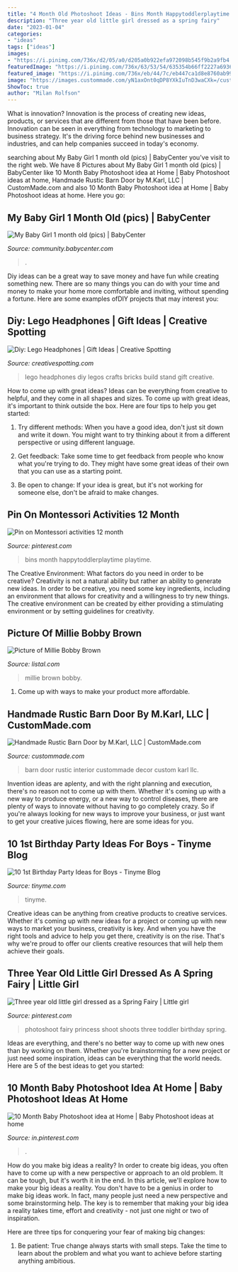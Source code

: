 ```yaml
---
title: "4 Month Old Photoshoot Ideas - Bins Month Happytoddlerplaytime Playtime"
description: "Three year old little girl dressed as a spring fairy"
date: "2023-01-04"
categories:
- "ideas"
tags: ["ideas"]
images:
- "https://i.pinimg.com/736x/d2/05/a0/d205a0b922efa972098b545f9b2a9fb4.jpg"
featuredImage: "https://i.pinimg.com/736x/63/53/54/635354b66ff2227a69364bd0e0e3fa17.jpg"
featured_image: "https://i.pinimg.com/736x/eb/44/7c/eb447ca1d8e8760ab993031b1b00a861.jpg"
image: "https://images.custommade.com/yN1axOnt0qDP8YXkIuTnD3waCXk=/custommade-photosets/147995/147995.966371.jpg"
ShowToc: true
author: "Milan Rolfson"
---
```



What is innovation?
Innovation is the process of creating new ideas, products, or services that are different from those that have been before. Innovation can be seen in everything from technology to marketing to business strategy. It's the driving force behind new businesses and industries, and can help companies succeed in today's economy.

	

		
searching about My Baby Girl 1 month old (pics) | BabyCenter you've visit to the right web. We have 8 Pictures about My Baby Girl 1 month old (pics) | BabyCenter like 10 Month Baby Photoshoot idea at Home | Baby Photoshoot ideas at home, Handmade Rustic Barn Door by M.Karl, LLC | CustomMade.com and also 10 Month Baby Photoshoot idea at Home | Baby Photoshoot ideas at home. Here you go:
		
    
## My Baby Girl 1 Month Old (pics) | BabyCenter

<img loading=lazy src="http://i1079.photobucket.com/albums/w513/crystalz1986/IMAG0020.jpg" onerror="this.onerror=null;this.src='https://tse2.mm.bing.net/th?id=OIP.7_-a_NrAl5uVdbDdES8XpgHaMY&amp;pid=15.1';" alt="My Baby Girl 1 month old (pics) | BabyCenter">

_Source: community.babycenter.com_

>. 

	

Diy ideas can be a great way to save money and have fun while creating something new. There are so many things you can do with your time and money to make your home more comfortable and inviting, without spending a fortune. Here are some examples ofDIY projects that may interest you: 

    
## Diy: Lego Headphones | Gift Ideas | Creative Spotting

<img loading=lazy src="https://www.creativespotting.com/wp-content/uploads/2013/06/FEWJI17GC4G0F3D.LARGE_-534x800.jpg" onerror="this.onerror=null;this.src='https://tse4.mm.bing.net/th?id=OIP.YJWPRIER-rZnktYJMXNvZwHaLG&amp;pid=15.1';" alt="Diy: Lego Headphones | Gift Ideas | Creative Spotting">

_Source: creativespotting.com_

>lego headphones diy legos crafts bricks build stand gift creative. 

	

How to come up with great ideas?
Ideas can be everything from creative to helpful, and they come in all shapes and sizes. To come up with great ideas, it's important to think outside the box. Here are four tips to help you get started:
1. Try different methods: When you have a good idea, don't just sit down and write it down. You might want to try thinking about it from a different perspective or using different language.

2. Get feedback: Take some time to get feedback from people who know what you're trying to do. They might have some great ideas of their own that you can use as a starting point.

3. Be open to change: If your idea is great, but it's not working for someone else, don't be afraid to make changes.

    
## Pin On Montessori Activities 12 Month

<img loading=lazy src="https://i.pinimg.com/736x/d2/05/a0/d205a0b922efa972098b545f9b2a9fb4.jpg" onerror="this.onerror=null;this.src='https://tse3.mm.bing.net/th?id=OIP.9BlFAZ5g5_fYxi-z0v2seQHaO0&amp;pid=15.1';" alt="Pin on Montessori activities 12 month">

_Source: pinterest.com_

>bins month happytoddlerplaytime playtime. 

	

The Creative Environment: What factors do you need in order to be creative?
Creativity is not a natural ability but rather an ability to generate new ideas. In order to be creative, you need some key ingredients, including an environment that allows for creativity and a willingness to try new things. The creative environment can be created by either providing a stimulating environment or by setting guidelines for creativity.

    
## Picture Of Millie Bobby Brown

<img loading=lazy src="https://ilarge.lisimg.com/image/19988153/740full-millie-bobby-brown.jpg" onerror="this.onerror=null;this.src='https://tse4.mm.bing.net/th?id=OIP.MGsxNGflrFG5JANxp28htwHaKs&amp;pid=15.1';" alt="Picture of Millie Bobby Brown">

_Source: listal.com_

>millie brown bobby. 

	

1. Come up with ways to make your product more affordable.

    
## Handmade Rustic Barn Door By M.Karl, LLC | CustomMade.com

<img loading=lazy src="https://images.custommade.com/yN1axOnt0qDP8YXkIuTnD3waCXk=/custommade-photosets/147995/147995.966371.jpg" onerror="this.onerror=null;this.src='https://tse4.mm.bing.net/th?id=OIP.XmuZ1X6xG4FBHEaQt-y9TQHaJ3&amp;pid=15.1';" alt="Handmade Rustic Barn Door by M.Karl, LLC | CustomMade.com">

_Source: custommade.com_

>barn door rustic interior custommade decor custom karl llc. 

	

Invention ideas are aplenty, and with the right planning and execution, there's no reason not to come up with them. Whether it's coming up with a new way to produce energy, or a new way to control diseases, there are plenty of ways to innovate without having to go completely crazy. So if you're always looking for new ways to improve your business, or just want to get your creative juices flowing, here are some ideas for you.

    
## 10 1st Birthday Party Ideas For Boys - Tinyme Blog

<img loading=lazy src="https://www.tinyme.com/blog/wp-content/uploads/10-1st-birthday-party-ideas-for-boys/10-1st-Birthday-Party-Ideas-for-Boys-1.jpg" onerror="this.onerror=null;this.src='https://tse1.mm.bing.net/th?id=OIP.1kHzk0fs6C5dvvbpsW19iwHaLJ&amp;pid=15.1';" alt="10 1st Birthday Party Ideas for Boys - Tinyme Blog">

_Source: tinyme.com_

>tinyme. 

	

Creative ideas can be anything from creative products to creative services. Whether it's coming up with new ideas for a project or coming up with new ways to market your business, creativity is key. And when you have the right tools and advice to help you get there, creativity is on the rise. That's why we're proud to offer our clients creative resources that will help them achieve their goals.

    
## Three Year Old Little Girl Dressed As A Spring Fairy | Little Girl

<img loading=lazy src="https://i.pinimg.com/736x/eb/44/7c/eb447ca1d8e8760ab993031b1b00a861.jpg" onerror="this.onerror=null;this.src='https://tse3.mm.bing.net/th?id=OIP.AAMU5NC7k-nyZN-8-yBI_gHaLI&amp;pid=15.1';" alt="Three year old little girl dressed as a Spring Fairy | Little girl">

_Source: pinterest.com_

>photoshoot fairy princess shoot shoots three toddler birthday spring. 

	

Ideas are everything, and there's no better way to come up with new ones than by working on them. Whether you're brainstorming for a new project or just need some inspiration, ideas can be everything that the world needs. Here are 5 of the best ideas to get you started: 

    
## 10 Month Baby Photoshoot Idea At Home | Baby Photoshoot Ideas At Home

<img loading=lazy src="https://i.pinimg.com/736x/63/53/54/635354b66ff2227a69364bd0e0e3fa17.jpg" onerror="this.onerror=null;this.src='https://tse2.mm.bing.net/th?id=OIP.R7i3rVdw_k_r6PLpXdGb8wHaFj&amp;pid=15.1';" alt="10 Month Baby Photoshoot idea at Home | Baby Photoshoot ideas at home">

_Source: in.pinterest.com_

>. 

	

How do you make big ideas a reality?
In order to create big ideas, you often have to come up with a new perspective or approach to an old problem. It can be tough, but it's worth it in the end. In this article, we'll explore how to make your big ideas a reality.
You don't have to be a genius in order to make big ideas work. In fact, many people just need a new perspective and some brainstorming help. The key is to remember that making your big idea a reality takes time, effort and creativity - not just one night or two of inspiration.

Here are three tips for conquering your fear of making big changes: 
1) Be patient: True change always starts with small steps. Take the time to learn about the problem and what you want to achieve before starting anything ambitious.

